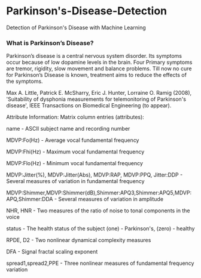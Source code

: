 # Parkinson's-Disease-Detection
Detection of Parkinson's Disease with Machine Learning


### What is Parkinson’s Disease?
Parkinson’s disease is a central nervous system disorder. Its symptoms occur because of low dopamine levels in the brain. Four Primary symptoms are tremor, rigidity, slow movement and balance problems. Till now no cure for Parkinson’s Disease is known, treatment aims to reduce the effects of the symptoms.

Max A. Little, Patrick E. McSharry, Eric J. Hunter, Lorraine O. Ramig (2008), 'Suitability of dysphonia measurements for telemonitoring of Parkinson's disease', IEEE Transactions on Biomedical Engineering (to appear).

Attribute Information:
Matrix column entries (attributes):

name - ASCII subject name and recording number<br /> 

MDVP:Fo(Hz) - Average vocal fundamental frequency<br /> 

MDVP:Fhi(Hz) - Maximum vocal fundamental frequency<br /> 

MDVP:Flo(Hz) - Minimum vocal fundamental frequency<br /> 

MDVP:Jitter(%), MDVP:Jitter(Abs), MDVP:RAP, MDVP:PPQ, Jitter:DDP - Several measures of variation in fundamental frequency<br /> 

MDVP:Shimmer,MDVP:Shimmer(dB),Shimmer:APQ3,Shimmer:APQ5,MDVP:APQ,Shimmer:DDA - Several measures of variation in amplitude<br /> 

NHR, HNR - Two measures of the ratio of noise to tonal components in the voice<br /> 

status - The health status of the subject (one) - Parkinson's, (zero) - healthy<br /> 

RPDE, D2 - Two nonlinear dynamical complexity measures<br /> 

DFA - Signal fractal scaling exponent<br /> 

spread1,spread2,PPE - Three nonlinear measures of fundamental frequency variation<br /> 
